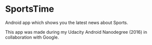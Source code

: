 # SportsTime
Android app which shows you the latest news about Sports.

This app was made during my Udacity Android Nanodegree (2016) in collaboration with Google.
